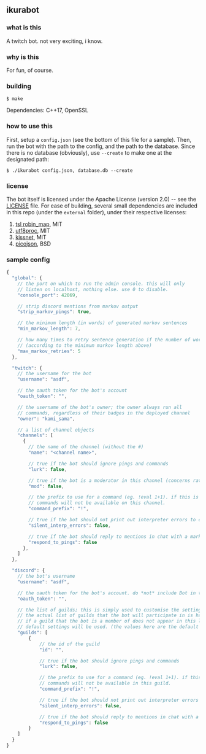 ## ikurabot ##

### what is this ###
A twitch bot. not very exciting, i know.


### why is this ###
For fun, of course.


### building ###
```
$ make
```
Dependencies: C++17, OpenSSL


### how to use this ###
First, setup a `config.json` (see the bottom of this file for a sample). Then, run
the bot with the path to the config, and the path to the database. Since there is no
database (obviously), use `--create` to make one at the designated path:
```
$ ./ikurabot config.json, database.db --create
```


### license ###
The bot itself is licensed under the Apache License (version 2.0) -- see the [LICENSE](LICENSE) file. For ease of building, several
small dependencies are included in this repo (under the `external` folder), under their respective licenses:

1. [tsl robin_map](https://github.com/Tessil/robin-map), MIT
2. [utf8proc](https://github.com/JuliaStrings/utf8proc), MIT
3. [kissnet](https://github.com/Ybalrid/kissnet), MIT
4. [picojson](https://github.com/kazuho/picojson), BSD


### sample config ###

```javascript
{
  "global": {
    // the port on which to run the admin console. this will only
    // listen on localhost, nothing else. use 0 to disable.
    "console_port": 42069,

    // strip discord mentions from markov output
    "strip_markov_pings": true,

    // the minimum length (in words) of generated markov sentences
    "min_markov_length": 7,

    // how many times to retry sentence generation if the number of words is insufficient
    // (according to the minimum markov length above)
    "max_markov_retries": 5
  },

  "twitch": {
    // the username for the bot
    "username": "asdf",

    // the oauth token for the bot's account
    "oauth_token": "",

    // the username of the bot's owner; the owner always run all
    // commands, regardless of their badges in the deployed channel
    "owner": "kami_sama",

    // a list of channel objects
    "channels": [
      {
        // the name of the channel (without the #)
        "name": "<channel name>",

        // true if the bot should ignore pings and commands
        "lurk": false,

        // true if the bot is a moderator in this channel (concerns rate limiting)
        "mod": false,

        // the prefix to use for a command (eg. !eval 1+1). if this is empty, then
        // commands will not be available on this channel.
        "command_prefix": "!",

        // true if the bot should not print out interpreter errors to chat
        "silent_interp_errors": false,

        // true if the bot should reply to mentions in chat with a markov response.
        "respond_to_pings": false
      },
    ]
  },

  "discord": {
    // the bot's username
    "username": "asdf",

    // the oauth token for the bot's account. do *not* include Bot in the front.
    "oauth_token": "",

    // the list of guilds; this is simply used to customise the settings for each guild.
    // the actual list of guilds that the bot will participate in is handled by discord.
    // if a guild that the bot is a member of does not appear in this list, then the
    // default settings will be used. (the values here are the default settings)
    "guilds": [
        {
            // the id of the guild
            "id": "",

            // true if the bot should ignore pings and commands
            "lurk": false,

            // the prefix to use for a command (eg. !eval 1+1). if this is empty, then
            // commands will not be available in this guild.
            "command_prefix": "!",

            // true if the bot should not print out interpreter errors to chat
            "silent_interp_errors": false,

            // true if the bot should reply to mentions in chat with a markov response.
            "respond_to_pings": false
        }
    ]
  }
}
```
